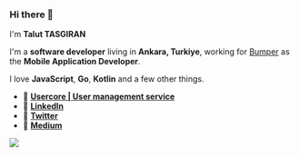 ### Hi there 👋

I'm **Talut TASGIRAN**

I'm a **software developer** living in **Ankara, Turkiye**, working for [Bumper](https://www.bumper.co.uk) as the **Mobile Application Developer**.

I love **JavaScript**, **Go**, **Kotlin** and a few other things.

- 💙 [**Usercore | User management service**](https://github.com/usercoredev/usercore)
- 🐘 [**LinkedIn**](https://linkedin.com/in/taluttasgiran)
- 🐘 [**Twitter**](https://twitter.com/taluttasgiran)
- 🐘 [**Medium**](https://medium.com/@talut)

<img src="https://github-readme-stats.vercel.app/api?username=talut&show_icons=true&count_private=true&theme=dark" />
